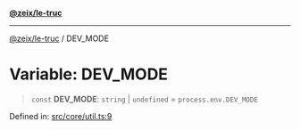 [**@zeix/le-truc**](../README.md)

***

[@zeix/le-truc](../globals.md) / DEV\_MODE

# Variable: DEV\_MODE

> `const` **DEV\_MODE**: `string` \| `undefined` = `process.env.DEV_MODE`

Defined in: [src/core/util.ts:9](https://github.com/zeixcom/ui-element/blob/1c934178f8926c03a10af2b29ad6cc201eead501/src/core/util.ts#L9)
